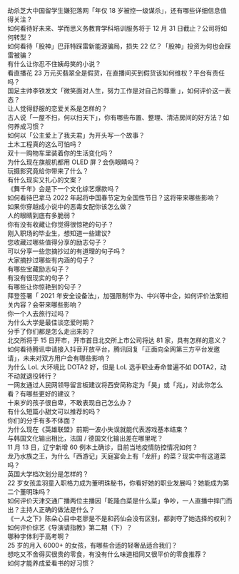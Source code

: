 劫杀芝大中国留学生嫌犯落网「年仅 18 岁被控一级谋杀」，还有哪些详细信息值得关注？  
如何看待好未来、学而思义务教育学科培训服务将于 12 月 31 日截止？公司将如何转型？  
如何看待「股神」巴菲特踩雷新能源骗局，损失 22 亿？「股神」投资为何也会踩雷被骗？  
有什么让你忍不住姨母笑的小说？  
看直播花 23 万元买翡翠全是假货，在直播间买到假货该如何维权？平台有责任吗？  
国足主帅李铁发文「微笑面对人生，努力工作是对自己的尊重 」，如何评价这一表态？  
让人觉得舒服的恋爱关系是怎样的？  
古人说「一屋不扫，何以扫天下」，你有哪些布置、整理、清洁房间的好方法？如何养成习惯？  
如何以「公主爱上了我夫君」为开头写一个故事？  
土木工程真的这么可怕吗？  
双十一购物车里装着你的生活变化吗？  
为什么现在旗舰机都用 OLED 屏？会伤眼睛吗？  
玩摄影究竟给你带来了什么？  
有什么现实又扎心的文案？  
《舞千年》会是下一个文化综艺爆款吗？  
如何看待巴拿马 2022 年起将中国春节定为全国性节日？这将带来哪些影响？  
如果你穿越成小说中的恶毒女配你该怎么做？  
人的眼睛到底有多脆弱？  
你有没有收藏让你觉得很惊艳的句子？  
刚入职场的毕业生，想知道一些建议?  
您收藏过哪些值得分享的励志句子？  
可以分享一些您摘抄过的有道理的句子吗？  
大家摘抄过哪些有内涵的句子？  
有哪些宝藏励志句子？  
有没有很现实的句子？  
有哪些让你惊艳到的句子？  
拜登签署「 2021 年安全设备法」，加强限制华为、中兴等中企，如何评价法案相关内容？会带来哪些影响？  
你一个人去旅行过吗？  
为什么大学是最佳谈恋爱时期？  
分手了你们都是怎么走出来的？  
北交所将于 15 日开市，开市首日北交所上市公司将达 81 家，具有怎样的意义？  
如何看待腾讯申请接入抖音开放平台，腾讯回复「正面向全网第三方平台发邀请」，未来对双方用户会有哪些影响？  
为什么 LoL 大环境比 DOTA2 好，但是 LoL 选手职业寿命普遍不如 DOTA2，动不动就退役转行？  
一网友通过人民网领导留言板建议将西安简称定为「昊」或「兆」，对此你怎么看？有哪些更好的建议？  
十来岁的孩子很自卑，不敢表现自己怎么办？  
有什么短篇小甜文可以推荐的吗？  
你们的分手有多不体面？  
为什么现在《英雄联盟》前期一波小失误就能代表游戏基本结束？  
与韩国文化输出相比，法国 / 德国文化输出差在哪里呢？  
11 月 13 日，辽宁新增 60 例本土确诊，目前当地疫情防控情况如何？  
龙乃水族之王，为什么「西游记」天庭宴会上有「龙肝」的菜？现实中有这道菜吗？  
英国大学档次划分是怎样的？  
22 岁女孩孟羽童入职格力成为董明珠秘书，你看好她的职业发展吗？她能成为第二个董明珠吗？  
如何评价天津交通广播两位主播因「乾隆白菜是什么菜」争吵，一人直播中摔门而出？主持人正确的做法是什么？  
《一人之下》陈朵心目中老廖是不是和药仙会没有区别，都剥夺了她选择的权利？  
如何评价综艺《导演请指教》第二期（下）？  
哪种字体利于高考啊？  
25 岁的月入 6000+ 的女孩，有哪些合适的轻奢品适合我们？  
想吃又不舍得买很贵的零食，有没有什么味道相同又很平价的零食推荐？  
如何才能养成爱看书的好习惯？  
